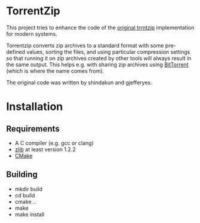 # TorrentZip

This project tries to enhance the code of the [original
trrntzip](https://sourceforge.net/projects/trrntzip/) implementation
for modern systems.

Torrentzip converts zip archives to a standard format with some
pre-defined values, sorting the files, and using particular
compression settings so that running it on zip archives created by
other tools will always result in the same output. This helps
e.g. with sharing zip archives using
[BitTorrent](https://www.bittorrent.org) (which is where the name
comes from).

The original code was written by shindakun and gjefferyes.

# Installation

## Requirements

* A C compiler (e.g. gcc or clang)
* [zlib](http://zlib.net/) at least version 1.2.2
* [CMake](https://cmake.org/)

## Building

* mkdir build
* cd build
* cmake ..
* make
* make install
